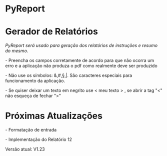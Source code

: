 # PyReport

<h1>Gerador de Relatórios</h1>

<p><i>PyReport será usado para geração dos relatórios de instruções e resumo do mesmo.</i></p>

<p>- Preencha os campos corretamente de acordo para que não ocorra um erro e a aplicação não produza o pdf como realmente deve ser produzido</p>
<p>- Não use os símbolos: &,#,§,|. São caracteres especiais para funcionamento da aplicação.</p>
<p>- Se quiser deixar um texto em negrito use < meu texto > , se abrir a tag "<" não esqueça de fechar ">"

<h1>Próximas Atualizações</h1>

<p>- Formatação de entrada</p>
<p>- Implementação do Relatório 12</p>

<p>Versão atual: V<span id="versaoapp">1.23</span></p>
